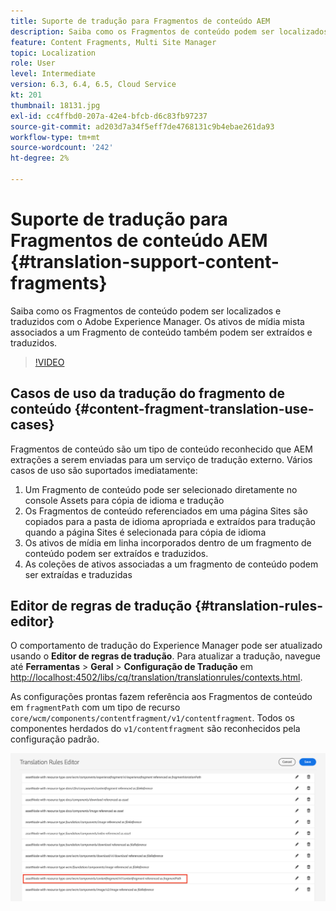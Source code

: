 ```yaml
---
title: Suporte de tradução para Fragmentos de conteúdo AEM
description: Saiba como os Fragmentos de conteúdo podem ser localizados e traduzidos com o Adobe Experience Manager. Os ativos de mídia mista associados a um Fragmento de conteúdo também podem ser extraídos e traduzidos.
feature: Content Fragments, Multi Site Manager
topic: Localization
role: User
level: Intermediate
version: 6.3, 6.4, 6.5, Cloud Service
kt: 201
thumbnail: 18131.jpg
exl-id: cc4ffbd0-207a-42e4-bfcb-d6c83fb97237
source-git-commit: ad203d7a34f5eff7de4768131c9b4ebae261da93
workflow-type: tm+mt
source-wordcount: '242'
ht-degree: 2%

---
```


# Suporte de tradução para Fragmentos de conteúdo AEM {#translation-support-content-fragments}

Saiba como os Fragmentos de conteúdo podem ser localizados e traduzidos com o Adobe Experience Manager. Os ativos de mídia mista associados a um Fragmento de conteúdo também podem ser extraídos e traduzidos.

>[!VIDEO](https://video.tv.adobe.com/v/18131/?quality=12&learn=on)

## Casos de uso da tradução do fragmento de conteúdo {#content-fragment-translation-use-cases}

Fragmentos de conteúdo são um tipo de conteúdo reconhecido que AEM extrações a serem enviadas para um serviço de tradução externo. Vários casos de uso são suportados imediatamente:

1. Um Fragmento de conteúdo pode ser selecionado diretamente no console Assets para cópia de idioma e tradução
2. Os Fragmentos de conteúdo referenciados em uma página Sites são copiados para a pasta de idioma apropriada e extraídos para tradução quando a página Sites é selecionada para cópia de idioma
3. Os ativos de mídia em linha incorporados dentro de um fragmento de conteúdo podem ser extraídos e traduzidos.
4. As coleções de ativos associadas a um fragmento de conteúdo podem ser extraídas e traduzidas

## Editor de regras de tradução {#translation-rules-editor}

O comportamento de tradução do Experience Manager pode ser atualizado usando o **Editor de regras de tradução**. Para atualizar a tradução, navegue até **Ferramentas** > **Geral** > **Configuração de Tradução** em [http://localhost:4502/libs/cq/translation/translationrules/contexts.html](http://localhost:4502/libs/cq/translation/translationrules/contexts.html).

As configurações prontas fazem referência aos Fragmentos de conteúdo em `fragmentPath` com um tipo de recurso `core/wcm/components/contentfragment/v1/contentfragment`. Todos os componentes herdados do `v1/contentfragment` são reconhecidos pela configuração padrão.

![Editor de regras de tradução](assets/translation-configuration.png)
